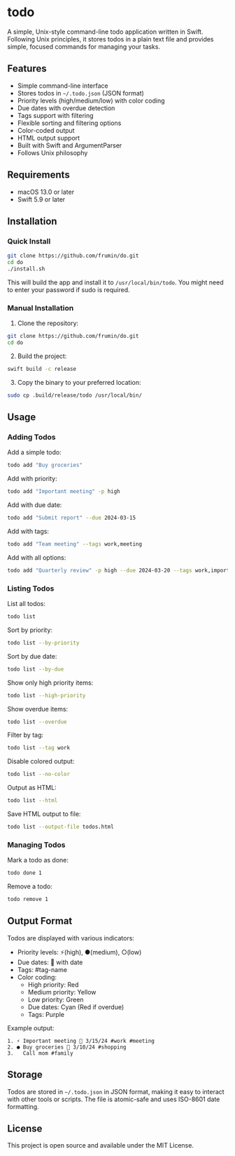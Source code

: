 # todo

A simple, Unix-style command-line todo application written in Swift. Following Unix principles, it stores todos in a plain text file and provides simple, focused commands for managing your tasks.

## Features

- Simple command-line interface
- Stores todos in `~/.todo.json` (JSON format)
- Priority levels (high/medium/low) with color coding
- Due dates with overdue detection
- Tags support with filtering
- Flexible sorting and filtering options
- Color-coded output
- HTML output support
- Built with Swift and ArgumentParser
- Follows Unix philosophy

## Requirements

- macOS 13.0 or later
- Swift 5.9 or later

## Installation

### Quick Install

```bash
git clone https://github.com/frumin/do.git
cd do
./install.sh
```

This will build the app and install it to `/usr/local/bin/todo`. You might need to enter your password if sudo is required.

### Manual Installation

1. Clone the repository:
```bash
git clone https://github.com/frumin/do.git
cd do
```

2. Build the project:
```bash
swift build -c release
```

3. Copy the binary to your preferred location:
```bash
sudo cp .build/release/todo /usr/local/bin/
```

## Usage

### Adding Todos

Add a simple todo:
```bash
todo add "Buy groceries"
```

Add with priority:
```bash
todo add "Important meeting" -p high
```

Add with due date:
```bash
todo add "Submit report" --due 2024-03-15
```

Add with tags:
```bash
todo add "Team meeting" --tags work,meeting
```

Add with all options:
```bash
todo add "Quarterly review" -p high --due 2024-03-20 --tags work,important
```

### Listing Todos

List all todos:
```bash
todo list
```

Sort by priority:
```bash
todo list --by-priority
```

Sort by due date:
```bash
todo list --by-due
```

Show only high priority items:
```bash
todo list --high-priority
```

Show overdue items:
```bash
todo list --overdue
```

Filter by tag:
```bash
todo list --tag work
```

Disable colored output:
```bash
todo list --no-color
```

Output as HTML:
```bash
todo list --html
```

Save HTML output to file:
```bash
todo list --output-file todos.html
```

### Managing Todos

Mark a todo as done:
```bash
todo done 1
```

Remove a todo:
```bash
todo remove 1
```

## Output Format

Todos are displayed with various indicators:
- Priority levels: ⚡(high), ●(medium), ○(low)
- Due dates: 📅 with date
- Tags: #tag-name
- Color coding:
  - High priority: Red
  - Medium priority: Yellow
  - Low priority: Green
  - Due dates: Cyan (Red if overdue)
  - Tags: Purple

Example output:
```
1. ⚡ Important meeting 📅 3/15/24 #work #meeting
2. ● Buy groceries 📅 3/10/24 #shopping
3.   Call mom #family
```

## Storage

Todos are stored in `~/.todo.json` in JSON format, making it easy to interact with other tools or scripts. The file is atomic-safe and uses ISO-8601 date formatting.

## License

This project is open source and available under the MIT License. 